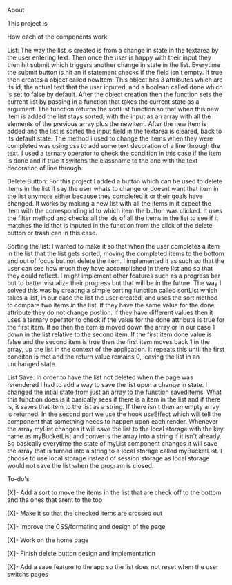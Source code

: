 About

This project is 


How each of the components work 

List: The way the list is created is from a change in state in the textarea by the user entering text. Then once the user is happy with their input they then hit submit which triggers another change in state in the list. Everytime the submit button is hit an if statement checks if the field isn't empty. If true then creates a object called newItem. This object has 3 attributes which are its id, the actual text that the user inputed, and a boolean called done which is set to false by default. After the object creation then the function sets the current list by passing in a function that takes the current state as a argument. The function returns the sortList function so that when this new item is added the list stays sorted, with the input as an array with all the elements of the previous array plus the newItem. After the new item is added and the list is sorted the input field in the textarea is cleared, back to its default state. The method i used to change the items when they were completed was using css to add some text decoration of a line through the text. I used a ternary operator to check the condition in this case if the item is done and if true it switchs the classname to the one with the text decoration of line through.


Delete Button: For this project I added a button which can be used to delete items in the list if say the user whats to change or doesnt want that item in the list anymore either because they completed it or their goals have changed. It works by making a new list with all the items in it expect the item with the corresponding id to which item the button was clicked. It uses the filter method and checks all the ids of all the items in the list to see if it matches the id that is inputed in the function from the click of the delete button or trash can in this case.


Sorting the list: I wanted to make it so that when the user completes a item in the list that the list gets sorted, moving the completed items to the bottom and out of focus but not delete the item. I implemented it as such so that the user can see how much they have accomplished in there list and so that they could reflect. I might implement other features such as a progress bar but to better visualize their progress but that will be in the future. The way I solved this was by creating a simple sorting function called sortList which takes a list, in our case the list the user created, and uses the sort method to compare two items in the list. If they have the same value for the done attribute they do not change postion. If they have different values then it uses a ternary operator to check if the value for the done attribute is true for the first item. If so then the item is moved down the array or in our case 1 down in the list relative to the second item. If the first item done value is false and the second item is true then the first item moves back 1 in the array, up the list in the context of the application. It repeats this until the first conditon is met and the return value remains 0, leaving the list in an unchanged state. 


List Save: In order to have the list not deleted when the page was rerendered I had to add a way to save the list upon a change in state. I changed the intial state from just an array to the function savedItems. What this function does is it basically sees if there is a item in the list and if there is, it saves that item to the list as a string. If there isn't then an empty array is returned. In the second part we use the hook useEffect which will tell the component that something needs to happen upon each render. Whenever the array myList changes it will save the list to the local storage with the key name as myBucketList and converts the array into a string if it isn't already. So basically everytime the state of myList component changes it will save the array that is turned into a string to a local storage called myBucketList. I choose to use local storage instead of session storage as local storage would not save the list when the program is closed.


To-do's

[X]- Add a sort to move the items in the list that are check off to the bottom and the ones that arent to the top

[X]- Make it so that the checked items are crossed out

[X]- Improve the CSS/formating and design of the page

[X]- Work on the home page 

[X]- Finish delete button design and implementation 

[X]- Add a save feature to the app so the list does not reset when the user switchs pages
